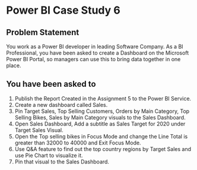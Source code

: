 # Power BI Case Study 6
## Problem Statement  
You work as a Power BI developer in leading Software Company. As a BI Professional, you have
been asked to create a Dashboard on the Microsoft Power BI Portal, so managers can use this to
bring data together in one place.  

## You have been asked to  
1. Publish the Report Created in the Assignment 5 to the Power BI Service.  
2. Create a new dashboard called Sales.  
3. Pin Target Sales, Top Selling Customers, Orders by Main Category, Top Selling Bikes, Sales by
Main Category visuals to the Sales Dashboard.  
4. Open Sales Dashboard, Add a subtitle as Sales Target for 2020 under Target Sales Visual.  
5. Open the Top selling bikes in Focus Mode and change the Line Total is greater than 32000 to
40000 and Exit Focus Mode.  
6. Use Q&A feature to find out the top country regions by Target Sales and use Pie Chart to
visualize it.  
7. Pin that visual to the Sales Dashboard.  
